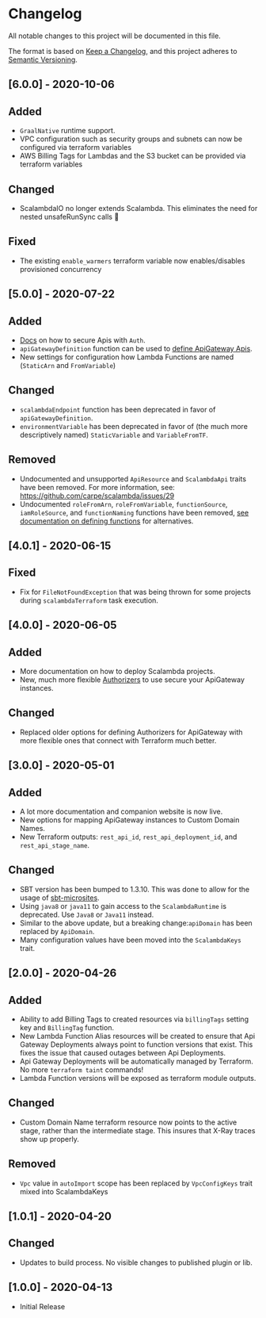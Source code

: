# Changelog
All notable changes to this project will be documented in this file.

The format is based on [Keep a Changelog](https://keepachangelog.com/en/1.0.0/),
and this project adheres to [Semantic Versioning](https://semver.org/spec/v2.0.0.html).


## [6.0.0] - 2020-10-06
## Added
- `GraalNative` runtime support.
- VPC configuration such as security groups and subnets can now be configured via terraform variables
- AWS Billing Tags for Lambdas and the S3 bucket can be provided via terraform variables

## Changed
- ScalambdaIO no longer extends Scalambda. This eliminates the need for nested unsafeRunSync calls :tada:

## Fixed
- The existing `enable_warmers` terraform variable now enables/disables provisioned concurrency

## [5.0.0] - 2020-07-22

## Added
- [Docs](https://carpe.github.io/scalambda/docs/api/create-api/) on how to secure Apis with `Auth`.
- `apiGatewayDefinition` function can be used to [define ApiGateway Apis](https://carpe.github.io/scalambda/docs/api/create-api/).
- New settings for configuration how Lambda Functions are named (`StaticArn` and `FromVariable`)

## Changed
- `scalambdaEndpoint` function has been deprecated in favor of `apiGatewayDefinition`.
- `environmentVariable` has been deprecated in favor of (the much more descriptively named) `StaticVariable` and `VariableFromTF`.  

## Removed
- Undocumented and unsupported `ApiResource` and `ScalambdaApi` traits have been removed. For more information, see: https://github.com/carpe/scalambda/issues/29  
- Undocumented `roleFromArn`, `roleFromVariable`, `functionSource`, `iamRoleSource`, and `functionNaming` functions have been removed, [see documentation on defining functions](https://carpe.github.io/scalambda/docs/configuration/) for alternatives.


## [4.0.1] - 2020-06-15
## Fixed
- Fix for `FileNotFoundException` that was being thrown for some projects during `scalambdaTerraform` task execution.

## [4.0.0] - 2020-06-05
## Added
- More documentation on how to deploy Scalambda projects.
- New, much more flexible [Authorizers](https://github.com/carpe/scalambda/blob/ad397b36adc8e1b13d6bd8be9bc5d481396c5b03/plugin/src/main/scala/io/carpe/scalambda/conf/function/Auth.scala#L11-L48) to use secure your ApiGateway instances.

## Changed
- Replaced older options for defining Authorizers for ApiGateway with more flexible ones that connect with Terraform much better.

## [3.0.0] - 2020-05-01
## Added
- A lot more documentation and companion website is now live.
- New options for mapping ApiGateway instances to Custom Domain Names.
- New Terraform outputs: `rest_api_id`, `rest_api_deployment_id`, and `rest_api_stage_name`.

## Changed
- SBT version has been bumped to 1.3.10. This was done to allow for the usage of [sbt-microsites](https://47degrees.github.io/sbt-microsites/).
- Using `java8` or `java11` to gain access to the `ScalambdaRuntime` is deprecated. Use `Java8` or `Java11` instead. 
- Similar to the above update, but a breaking change:`apiDomain` has been replaced by `ApiDomain`.
- Many configuration values have been moved into the `ScalambdaKeys` trait.

## [2.0.0] - 2020-04-26
## Added
- Ability to add Billing Tags to created resources via `billingTags` setting key and `BillingTag` function.
- New Lambda Function Alias resources will be created to ensure that Api Gateway Deployments always point to function versions that exist. This fixes the issue that caused outages between Api Deployments.
- Api Gateway Deployments will be automatically managed by Terraform. No more `terraform taint` commands!
- Lambda Function versions will be exposed as terraform module outputs.  

## Changed
- Custom Domain Name terraform resource now points to the active stage, rather than the intermediate stage. This insures that X-Ray traces show up properly. 

## Removed
- `Vpc` value in `autoImport` scope has been replaced by `VpcConfigKeys` trait mixed into ScalambdaKeys  

## [1.0.1] - 2020-04-20
## Changed
- Updates to build process. No visible changes to published plugin or lib. 

## [1.0.0] - 2020-04-13 
- Initial Release
 

